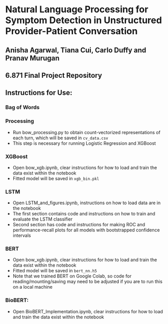 # Natural Language Processing for Symptom Detection in Unstructured Provider-Patient Conversation
## Anisha Agarwal, Tiana Cui, Carlo Duffy and Pranav Murugan 
## 6.871 Final Project Repository

## Instructions for Use:

### Bag of Words

### Processing 
  - Run bow_processing.py to obtain count-vectorized representations of each turn, which will be saved in `cv_data.csv`
  - This step is necessary for running Logistic Regression and XGBoost 

### XGBoost 
  - Open bow_xgb.ipynb, clear instructions for how to load and train the data exist within the notebook
  - Fitted model will be saved in `xgb_bin.pkl`

### LSTM
  - Open LSTM_and_figures.ipynb, instructions on how to load data are in the notebook
  - The first section contains code and instructions on how to train and evaluate the LSTM classifier
  - Second section has code and instructions for making ROC and performance-recall plots for all models with bootstrapped confidence intervals
  
### BERT 
  - Open bow_xgb.ipynb, clear instructions for how to load and train the data exist within the notebook
  - Fitted model will be saved in `bert_nn.h5`
  - Note that we trained BERT on Google Colab, so code for reading/mounting/saving may need to be adjusted if you are to run this on a local machine

### BioBERT:
  - Open BioBERT_Implementation.ipynb, clear instructions for how to load and train the data exist within the notebook
